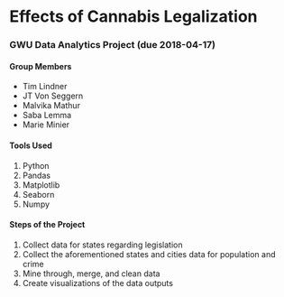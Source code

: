 # Effects of Cannabis Legalization

### GWU Data Analytics Project (due 2018-04-17)

#### Group Members
- Tim Lindner
- JT Von Seggern
- Malvika Mathur
- Saba Lemma
- Marie Minier

#### Tools Used
1. Python
2. Pandas
3. Matplotlib
4. Seaborn
5. Numpy

#### Steps of the Project
1. Collect data for states regarding legislation
2. Collect the aforementioned states and cities data for population and crime
2. Mine through, merge, and clean data
3. Create visualizations of the data outputs 
